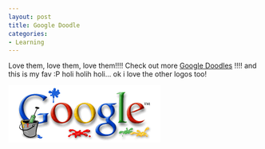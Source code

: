 ```yaml
---
layout: post
title: Google Doodle
categories:
- Learning
---
```



Love them, love them, love them!!!! Check out more [Google Doodles](http://www.google.com/holidaylogos.html) !!!! and this is my fav :P holi holih holi... ok i love the other logos too!

![](/img/holi.gif)

